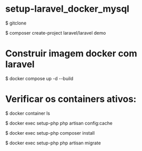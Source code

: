 # setup-laravel_docker_mysql


$ gitclone

$ composer create-project laravel/laravel demo

# Construir imagem docker com laravel

$ docker compose up -d --build

# Verificar os containers ativos:

$ docker container ls

$ docker exec setup-php php artisan config:cache

$ docker exec setup-php composer install

$ docker exec setup-php php artisan migrate
